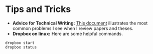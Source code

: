 # Tips and Tricks

- **Advice for Technical Writing:** [This document](https://www.overleaf.com/read/zkwcphwjnbhb) illustrates the most common problems I see when I review papers and theses.
- **Dropbox on linux:** Here are some helpful commands.
```
dropbox start
dropbox status
```
